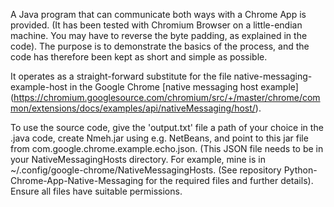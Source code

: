 A Java program that can communicate both ways with a Chrome App is provided.  (It has been tested with Chromium Browser on a little-endian machine.  You may have to reverse the byte padding, as explained in the code).  The purpose is to demonstrate the basics of the process, and the code has therefore been kept as short and simple as possible.

It operates as a straight-forward substitute for the file native-messaging-example-host in the Google Chrome [native messaging host example] (https://chromium.googlesource.com/chromium/src/+/master/chrome/common/extensions/docs/examples/api/nativeMessaging/host/).

To use the source code, give the 'output.txt' file a path of your choice in the .java code, create Nmeh.jar using e.g. NetBeans, and point to this jar file from com.google.chrome.example.echo.json.  (This JSON file needs to be in your NativeMessagingHosts directory.  For example, mine is in ~/.config/google-chrome/NativeMessagingHosts.  (See repository Python-Chrome-App-Native-Messaging for the required files and further details).  Ensure all files have suitable permissions.


